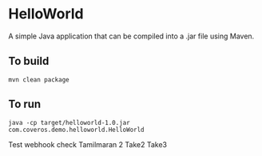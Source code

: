 HelloWorld
==========

A simple Java application that can be compiled into a .jar file using Maven.

To build
--------
    mvn clean package 

To run
------
    java -cp target/helloworld-1.0.jar com.coveros.demo.helloworld.HelloWorld

Test webhook
check
Tamilmaran 2
Take2
Take3

